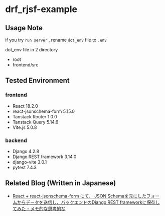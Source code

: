 # drf_rjsf-example

## Usage Note

if you try `run server` , rename `dot_env` file to `.env`

dot_env file in 2 directory

- root
- frontend/src

## Tested Environment
### frontend

- React 18.2.0
- react-jsonschema-form 5.15.0
- Tanstack Router 1.0.0
- Tanstack Query 5.14.6
- Vite.js 5.0.8

### backend

- Django 4.2.8
- Django REST framework 3.14.0
- django-vite 3.0.1
- pytest 7.4.3

## Related Blog (Written in Japanese)

- [React + react-jsonschema-form にて、 JSON Schemaを元にしたフォームからデータを送信し、バックエンドのDjango REST frameworkに保存してみた - メモ的な思考的な](https://thinkami.hatenablog.com/entry/2023/12/25/235927)